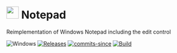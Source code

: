 <img src="Notepad.ico" width=32/> Notepad
=======

Reimplementation of Windows Notepad including the edit control

![Windows](https://img.shields.io/badge/platform-Windows-blue.svg)
[![Releases](https://img.shields.io/github/release/RadAd/Notepad.svg)](https://github.com/RadAd/Notepad/releases/latest)
[![commits-since](https://img.shields.io/github/commits-since/RadAd/Notepad/latest.svg)](commits/master)
[![Build](https://img.shields.io/appveyor/ci/RadAd/Notepad.svg)](https://ci.appveyor.com/project/RadAd/Notepad)
